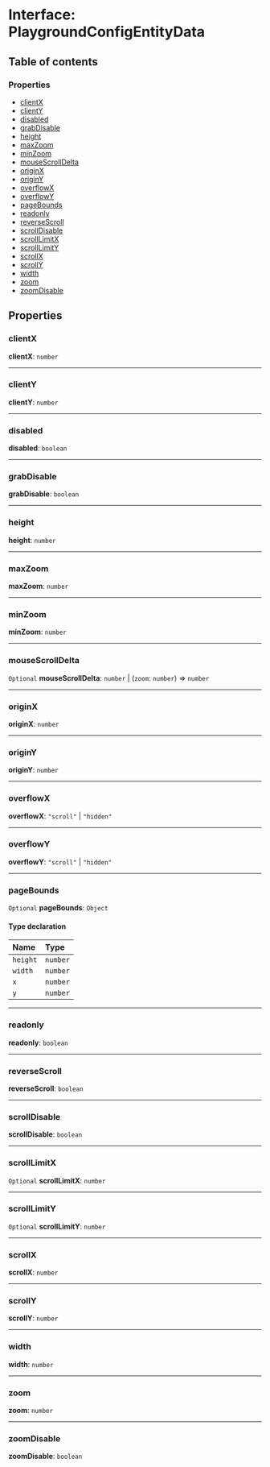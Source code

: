 # Interface: PlaygroundConfigEntityData

## Table of contents

### Properties

* [clientX](/en/auto-docs/fixed-layout-editor/interfaces/PlaygroundConfigEntityData.md#clientx)
* [clientY](/en/auto-docs/fixed-layout-editor/interfaces/PlaygroundConfigEntityData.md#clienty)
* [disabled](/en/auto-docs/fixed-layout-editor/interfaces/PlaygroundConfigEntityData.md#disabled)
* [grabDisable](/en/auto-docs/fixed-layout-editor/interfaces/PlaygroundConfigEntityData.md#grabdisable)
* [height](/en/auto-docs/fixed-layout-editor/interfaces/PlaygroundConfigEntityData.md#height)
* [maxZoom](/en/auto-docs/fixed-layout-editor/interfaces/PlaygroundConfigEntityData.md#maxzoom)
* [minZoom](/en/auto-docs/fixed-layout-editor/interfaces/PlaygroundConfigEntityData.md#minzoom)
* [mouseScrollDelta](/en/auto-docs/fixed-layout-editor/interfaces/PlaygroundConfigEntityData.md#mousescrolldelta)
* [originX](/en/auto-docs/fixed-layout-editor/interfaces/PlaygroundConfigEntityData.md#originx)
* [originY](/en/auto-docs/fixed-layout-editor/interfaces/PlaygroundConfigEntityData.md#originy)
* [overflowX](/en/auto-docs/fixed-layout-editor/interfaces/PlaygroundConfigEntityData.md#overflowx)
* [overflowY](/en/auto-docs/fixed-layout-editor/interfaces/PlaygroundConfigEntityData.md#overflowy)
* [pageBounds](/en/auto-docs/fixed-layout-editor/interfaces/PlaygroundConfigEntityData.md#pagebounds)
* [readonly](/en/auto-docs/fixed-layout-editor/interfaces/PlaygroundConfigEntityData.md#readonly)
* [reverseScroll](/en/auto-docs/fixed-layout-editor/interfaces/PlaygroundConfigEntityData.md#reversescroll)
* [scrollDisable](/en/auto-docs/fixed-layout-editor/interfaces/PlaygroundConfigEntityData.md#scrolldisable)
* [scrollLimitX](/en/auto-docs/fixed-layout-editor/interfaces/PlaygroundConfigEntityData.md#scrolllimitx)
* [scrollLimitY](/en/auto-docs/fixed-layout-editor/interfaces/PlaygroundConfigEntityData.md#scrolllimity)
* [scrollX](/en/auto-docs/fixed-layout-editor/interfaces/PlaygroundConfigEntityData.md#scrollx)
* [scrollY](/en/auto-docs/fixed-layout-editor/interfaces/PlaygroundConfigEntityData.md#scrolly)
* [width](/en/auto-docs/fixed-layout-editor/interfaces/PlaygroundConfigEntityData.md#width)
* [zoom](/en/auto-docs/fixed-layout-editor/interfaces/PlaygroundConfigEntityData.md#zoom)
* [zoomDisable](/en/auto-docs/fixed-layout-editor/interfaces/PlaygroundConfigEntityData.md#zoomdisable)

## Properties

### clientX

**clientX**: `number`

***

### clientY

**clientY**: `number`

***

### disabled

**disabled**: `boolean`

***

### grabDisable

**grabDisable**: `boolean`

***

### height

**height**: `number`

***

### maxZoom

**maxZoom**: `number`

***

### minZoom

**minZoom**: `number`

***

### mouseScrollDelta

`Optional` **mouseScrollDelta**: `number` | (`zoom`: `number`) => `number`

***

### originX

**originX**: `number`

***

### originY

**originY**: `number`

***

### overflowX

**overflowX**: `"scroll"` | `"hidden"`

***

### overflowY

**overflowY**: `"scroll"` | `"hidden"`

***

### pageBounds

`Optional` **pageBounds**: `Object`

#### Type declaration

| Name | Type |
| :------ | :------ |
| `height` | `number` |
| `width` | `number` |
| `x` | `number` |
| `y` | `number` |

***

### readonly

**readonly**: `boolean`

***

### reverseScroll

**reverseScroll**: `boolean`

***

### scrollDisable

**scrollDisable**: `boolean`

***

### scrollLimitX

`Optional` **scrollLimitX**: `number`

***

### scrollLimitY

`Optional` **scrollLimitY**: `number`

***

### scrollX

**scrollX**: `number`

***

### scrollY

**scrollY**: `number`

***

### width

**width**: `number`

***

### zoom

**zoom**: `number`

***

### zoomDisable

**zoomDisable**: `boolean`
